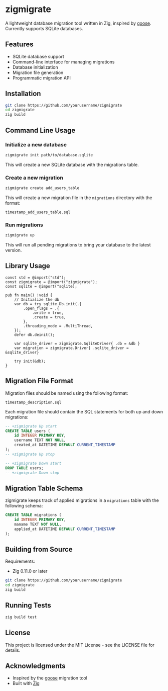 # zigmigrate

A lightweight database migration tool written in Zig, inspired by [goose](https://github.com/pressly/goose). Currently supports SQLite databases.

## Features

- SQLite database support
- Command-line interface for managing migrations
- Database initialization
- Migration file generation
- Programmatic migration API

## Installation

```bash
git clone https://github.com/yourusername/zigmigrate
cd zigmigrate
zig build
```

## Command Line Usage

### Initialize a new database

```bash
zigmigrate init path/to/database.sqlite
```

This will create a new SQLite database with the migrations table.

### Create a new migration

```bash
zigmigrate create add_users_table
```

This will create a new migration file in the `migrations` directory with the format:
```
timestamp_add_users_table.sql
```

### Run migrations

```bash
zigmigrate up
```

This will run all pending migrations to bring your database to the latest version.

## Library Usage

```zig
const std = @import("std");
const zigmigrate = @import("zigmigrate");
const sqlite = @import("sqlite);

pub fn main() !void {
    // Initialize the db
    var db = try sqlite.Db.init(.{
        .open_flags = .{
            .write = true,
            .create = true,
        },
        .threading_mode = .MultiThread,
    });
    defer db.deinit();

    var sqlite_driver = zigmigrate.SqliteDriver{ .db = &db }
    var migration = zigmigrate.Driver{ .sqlite_driver = &sqlite_driver}

    try init(&db);
}
```

## Migration File Format

Migration files should be named using the following format:
```
timestamp_description.sql
```

Each migration file should contain the SQL statements for both up and down migrations:

```sql
-- +zigmigrate Up start
CREATE TABLE users (
    id INTEGER PRIMARY KEY,
    username TEXT NOT NULL,
    created_at DATETIME DEFAULT CURRENT_TIMESTAMP
);
-- +zigmigrate Up stop

-- +zigmigrate Down start
DROP TABLE users;
-- +zigmigrate Down stop
```

## Migration Table Schema

zigmigrate keeps track of applied migrations in a `migrations` table with the following schema:

```sql
CREATE TABLE migrations (
    id INTEGER PRIMARY KEY,
    maname TEXT NOT NULL,
    applied_at DATETIME DEFAULT CURRENT_TIMESTAMP
);
```

## Building from Source

Requirements:
- Zig 0.11.0 or later

```bash
git clone https://github.com/yourusername/zigmigrate
cd zigmigrate
zig build
```

## Running Tests

```bash
zig build test
```
## License

This project is licensed under the MIT License - see the LICENSE file for details.

## Acknowledgments

- Inspired by the [goose](https://github.com/pressly/goose) migration tool
- Built with [Zig](https://ziglang.org/)